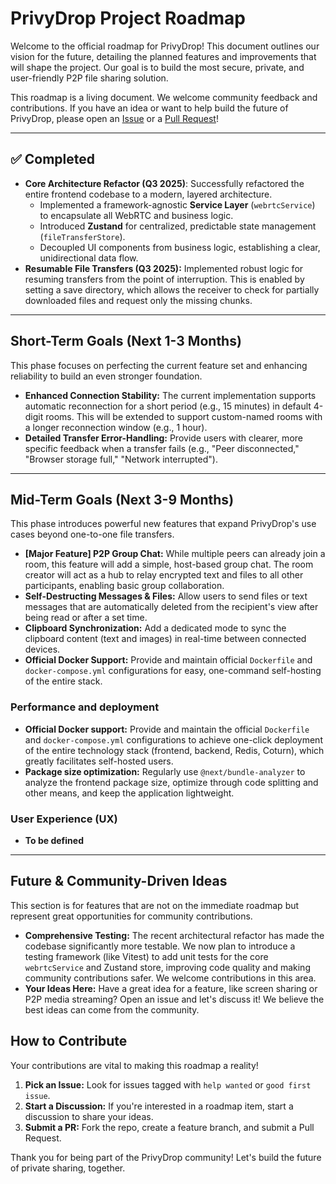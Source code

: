 # PrivyDrop Project Roadmap

Welcome to the official roadmap for PrivyDrop! This document outlines our vision for the future, detailing the planned features and improvements that will shape the project. Our goal is to build the most secure, private, and user-friendly P2P file sharing solution.

This roadmap is a living document. We welcome community feedback and contributions. If you have an idea or want to help build the future of PrivyDrop, please open an [Issue](https://github.com/david-bai00/PrivyDrop/issues) or a [Pull Request](https://github.com/david-bai00/PrivyDrop/pulls)!

---

## ✅ Completed

- **Core Architecture Refactor (Q3 2025)**: Successfully refactored the entire frontend codebase to a modern, layered architecture.
  - Implemented a framework-agnostic **Service Layer** (`webrtcService`) to encapsulate all WebRTC and business logic.
  - Introduced **Zustand** for centralized, predictable state management (`fileTransferStore`).
  - Decoupled UI components from business logic, establishing a clear, unidirectional data flow.
- **Resumable File Transfers (Q3 2025):** Implemented robust logic for resuming transfers from the point of interruption. This is enabled by setting a save directory, which allows the receiver to check for partially downloaded files and request only the missing chunks.

---

## Short-Term Goals (Next 1-3 Months)

This phase focuses on perfecting the current feature set and enhancing reliability to build an even stronger foundation.

- **Enhanced Connection Stability:** The current implementation supports automatic reconnection for a short period (e.g., 15 minutes) in default 4-digit rooms. This will be extended to support custom-named rooms with a longer reconnection window (e.g., 1 hour).
- **Detailed Transfer Error-Handling:** Provide users with clearer, more specific feedback when a transfer fails (e.g., "Peer disconnected," "Browser storage full," "Network interrupted").

---

## Mid-Term Goals (Next 3-9 Months)

This phase introduces powerful new features that expand PrivyDrop's use cases beyond one-to-one file transfers.

- **[Major Feature] P2P Group Chat:** While multiple peers can already join a room, this feature will add a simple, host-based group chat. The room creator will act as a hub to relay encrypted text and files to all other participants, enabling basic group collaboration.
- **Self-Destructing Messages & Files:** Allow users to send files or text messages that are automatically deleted from the recipient's view after being read or after a set time.
- **Clipboard Synchronization:** Add a dedicated mode to sync the clipboard content (text and images) in real-time between connected devices.
- **Official Docker Support:** Provide and maintain official `Dockerfile` and `docker-compose.yml` configurations for easy, one-command self-hosting of the entire stack.

### Performance and deployment

- **Official Docker support:** Provide and maintain the official `Dockerfile` and `docker-compose.yml` configurations to achieve one-click deployment of the entire technology stack (frontend, backend, Redis, Coturn), which greatly facilitates self-hosted users.
- **Package size optimization:** Regularly use `@next/bundle-analyzer` to analyze the frontend package size, optimize through code splitting and other means, and keep the application lightweight.

### User Experience (UX)

- **To be defined**

---

## Future & Community-Driven Ideas

This section is for features that are not on the immediate roadmap but represent great opportunities for community contributions.

- **Comprehensive Testing:** The recent architectural refactor has made the codebase significantly more testable. We now plan to introduce a testing framework (like Vitest) to add unit tests for the core `webrtcService` and Zustand store, improving code quality and making community contributions safer. We welcome contributions in this area.
- **Your Ideas Here:** Have a great idea for a feature, like screen sharing or P2P media streaming? Open an issue and let's discuss it! We believe the best ideas can come from the community.

## How to Contribute

Your contributions are vital to making this roadmap a reality!

1.  **Pick an Issue:** Look for issues tagged with `help wanted` or `good first issue`.
2.  **Start a Discussion:** If you're interested in a roadmap item, start a discussion to share your ideas.
3.  **Submit a PR:** Fork the repo, create a feature branch, and submit a Pull Request.

Thank you for being part of the PrivyDrop community! Let's build the future of private sharing, together.